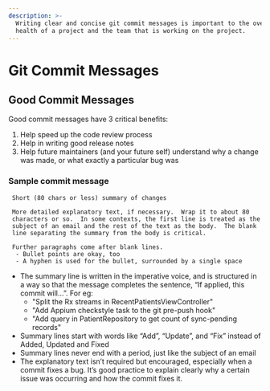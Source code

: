 ```yaml
---
description: >-
  Writing clear and concise git commit messages is important to the overall
  health of a project and the team that is working on the project.
---
```


# Git Commit Messages

## Good Commit Messages

Good commit messages have 3 critical benefits:

1. Help speed up the code review process
2. Help in writing good release notes 
3. Help future maintainers \(and your future self\) understand why a change was made, or what exactly a particular bug was

### Sample commit message

```text
 Short (80 chars or less) summary of changes

 More detailed explanatory text, if necessary.  Wrap it to about 80
 characters or so.  In some contexts, the first line is treated as the
 subject of an email and the rest of the text as the body.  The blank
 line separating the summary from the body is critical.

 Further paragraphs come after blank lines.
  - Bullet points are okay, too 
  - A hyphen is used for the bullet, surrounded by a single space
```

* The summary line is written in the imperative voice, and is structured in a way so that the message completes the sentence, “If applied, this commit will…”. For eg:
  * "Split the Rx streams in RecentPatientsViewController"
  * "Add Appium checkstyle task to the git pre-push hook"
  * "Add query in PatientRepository to get count of sync-pending records"
* Summary lines start with words like “Add”, “Update”, and “Fix” instead of Added, Updated and Fixed
* Summary lines never end with a period, just like the subject of an email 
* The explanatory text isn’t required but encouraged, especially when a commit fixes a bug. It’s good practice to explain clearly why a certain issue was occurring and how the commit fixes it. 


